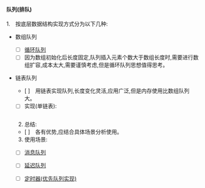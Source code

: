 #### 队列(排队)

1.　按底层数据结构实现方式分为以下几种:

- 数组队列
  - [ ] [循环队列](https://github.com/xuanchengsunjin/Jim_note/blob/sandbox/note/algorithm/data_structure/circle_queue.md)
  - [ ] 因为数组初始化后长度固定,队列插入元素个数大于数组长度时,需要进行数组扩容,成本太大,需要谨慎考虑,但是循环队列思想值得思考。
- 链表队列
  - [ ]　用链表实现队列,长度变化灵活,应用广泛,但是内存使用比数组队列大。
  - [ ] 实现(单链表):
  ```C++
  
  ```
  2. 总结:
   - [ ]　各有优势,应结合具体场景分析使用。
  
  3. 使用场景:
   - [ ] [消息队列](https://www.cnblogs.com/LipeiNet/p/9877189.html)
   - [ ] [延迟队列](https://github.com/xuanchengsunjin/Jim_note/edit/sandbox/note/tec_practice/delay_queue.md)
   - [ ] [定时器(优先队列实现)](https://github.com/xuanchengsunjin/Jim_note/edit/sandbox/note/tec_practice/delay_queue.md)
  
